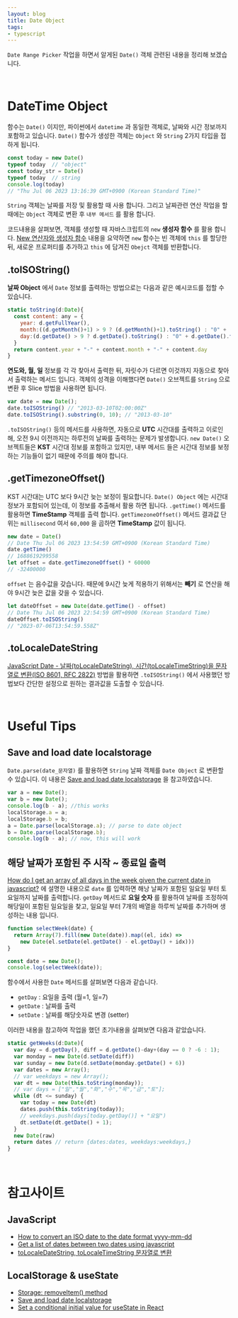 ```yaml
---
layout: blog
title: Date Object
tags:
- typescript
---
```


`Date Range Picker` 작업을 하면서 알게된 `Date()` 객체 관련된 내용을 정리해 보겠습니다.

<br/>

# DateTime Object
함수는 `Date()` 이지만, 파이썬에서 `datetime` 과 동일한 객체로, 날짜와 시간 정보까지 포함하고 있습니다. `Date()` 함수가 생성한 객체는 `Object` 와 `String` 2가지 타입을 접하게 됩니다. 

```javascript
const today = new Date()
typeof today  // "object"
const today_str = Date()
typeof today  // string
console.log(today) 
// "Thu Jul 06 2023 13:16:39 GMT+0900 (Korean Standard Time)"
```

`String` 객체는 날짜를 저장 및 활용할 때 사용 합니다. 그리고 날짜관련 연산 작업을 할 때에는 `Object` 객체로 변환 후 `내부 메서드` 를 활용 합니다.

코드내용을 살펴보면, 객체를 생성할 때 자바스크립트의 `new` **생성자 함수** 를 활용 합니다. [New 연산자와 생성자 함수](https://ko.javascript.info/constructor-new) 내용을 요약하면 `new` 함수는 빈 객체에 `this` 를 할당한 뒤, 새로운 프로퍼티를 추가하고 `this` 에 담겨진 `Obejct` 객체를 반환합니다. 

## .toISOString()
**날짜 Object** 에서 `Date` 정보를 출력하는 방법으로는 다음과 같은 예시코드를 접할 수 있습니다. 

```javascript
static toString(d:Date){
  const content: any = {
    year: d.getFullYear(),
    month:((d.getMonth()+1) > 9 ? (d.getMonth()+1).toString() : "0" + (d.getMonth()+1)),
    day:(d.getDate() > 9 ? d.getDate().toString() : "0" + d.getDate().toString())
  }
  return content.year + "-" + content.month + "-" + content.day
}
```

**연도와, 월, 일** 정보를 각 각 찾아서 출력한 뒤, 자릿수가 다르면 이것까지 자동으로 찾아서 출력하는 메서드 입니다. 객체의 성격을 이해했다면 `Date()` 오브젝트를 `String` 으로 변환 후 Slice 방법을 사용하면 됩니다.

```javascript
var date = new Date();
date.toISOString() // "2013-03-10T02:00:00Z"
date.toISOString().substring(0, 10); // "2013-03-10"
```

`.toISOString()` 등의 메서드를 사용하면, 자동으로 **UTC** 시간대를 출력하고 이로인해, 오전 9시 이전까지는 하루전의 날짜를 출력하는 문제가 발생합니다. `new Date()` 오브젝트들은 **KST** 시간대 정보를 포함하고 있지만, 내부 메서드 들은 시간대 정보를 보정하는 기능들이 없기 때문에 주의를 해야 합니다.

## .getTimezoneOffset()
KST 시간대는 UTC 보다 9시간 늦는 보정이 필요합니다. `Date() Object` 에는 시간대 정보가 포함되어 있는데, 이 정보를 추출해서 활용 하면 됩니다. `.getTime()` 메서드를 활용하면 **TimeStamp** 객체를 출력 합니다. `getTimezoneOffset()` 메서드 결과값 단위는 `millisecond` 여서 `60,000` 을 곱하면 **TimeStamp** 값이 됩니다.

```javascript
new date = Date()
// Date Thu Jul 06 2023 13:54:59 GMT+0900 (Korean Standard Time)
date.getTime()
// 1688619299558
let offset = date.getTimezoneOffset() * 60000
// -32400000
```

`offset` 는 음수값을 갖습니다. 때문에 9시간 늦게 적용하기 위해서는 **빼기** 로 연산을 해야 9시간 늦은 값을 갖을 수 있습니다.

```javascript
let dateOffset = new Date(date.getTime() - offset)
// Date Thu Jul 06 2023 22:54:59 GMT+0900 (Korean Standard Time)
dateOffset.toISOString()
// "2023-07-06T13:54:59.558Z"
```

## .toLocaleDateString
[JavaScript Date - 날짜(toLocaleDateString), 시간(toLocaleTimeString)을 문자열로 변환(ISO 8601, RFC 2822)](https://carrotweb.tistory.com/159) 방법을 활용하면 `.toISOString()` 에서 사용했던 방법보다 간단한 설정으로 원하는 결과값을 도출할 수 있습니다.

<br/>

# Useful Tips
## Save and load date localstorage
`Date.parse(date_문자열)` 를 활용하면 `String` 날짜 객체를 `Date Object` 로 변환할 수 있습니다. 이 내용은 [Save and load date localstorage](https://stackoverflow.com/questions/12661293/save-and-load-date-localstorage) 을 참고하였습니다.

```javascript
var a = new Date();
var b = new Date();
console.log(b - a); //this works
localStorage.a = a;
localStorage.b = b;
a = Date.parse(localStorage.a); // parse to date object
b = Date.parse(localStorage.b);
console.log(b - a); // now, this will work
```

## 해당 날짜가 포함된 주 시작 ~ 종료일 출력
[How do I get an array of all days in the week given the current date in javascript?](https://stackoverflow.com/questions/71179131/how-do-i-get-an-array-of-all-days-in-the-week-given-the-current-date-in-javascri) 에 설명한 내용으로 `date` 를 입력하면 해낭 날짜가 포함된 일요일 부터 토요일까지 날짜를 출력합니다. `getDay` 메서드로 **요일 숫자** 를 활용하여 날짜를 조정하여 해당일이 포함된 일요일을 찾고, 일요일 부터 7개의 배열을 하루씩 날짜를 추가하며 생성하는 내용 입니다.

```javascript
function selectWeek(date) {
  return Array(7).fill(new Date(date)).map((el, idx) =>
    new Date(el.setDate(el.getDate() - el.getDay() + idx)))
}

const date = new Date();
console.log(selectWeek(date));
```

함수에서 사용한 `Date` 메서드를 살펴보면 다음과 같습니다.
- `getDay` : 요일을 출력 (월=1, 일=7)
- `getDate` : 날짜를 출력
- `setDate` : 날짜를 해당숫자로 변경 (setter)

이러한 내용을 참고하여 작업을 했던 초기내용을 살펴보면 다음과 같았습니다.

```javascript
static getWeeks(d:Date){
  var day = d.getDay(), diff = d.getDate()-day+(day == 0 ? -6 : 1);
  var monday = new Date(d.setDate(diff))
  var sunday = new Date(d.setDate(monday.getDate() + 6))
  var dates = new Array();
  // var weekdays = new Array();
  var dt = new Date(this.toString(monday));
  // var days = ["일","월","화","수","목","금","토"];
  while (dt <= sunday) {
    var today = new Date(dt)
    dates.push(this.toString(today));
    // weekdays.push(days[today.getDay()] + "요일")
    dt.setDate(dt.getDate() + 1);
  }
  new Date(raw)
  return dates // return {dates:dates, weekdays:weekdays,}
}
```

<br/>

# 참고사이트
## JavaScript
- [How to convert an ISO date to the date format yyyy-mm-dd]()
- [Get a list of dates between two dates using javascript](https://stackoverflow.com/questions/26164005/get-a-list-of-dates-between-two-dates-using-javascript)
- [toLocaleDateString, toLocaleTimeString 문자열로 변환](https://carrotweb.tistory.com/159)

## LocalStorage & useState
- [Storage: removeItem() method](https://developer.mozilla.org/en-US/docs/Web/API/Storage/removeItem)
- [Save and load date localstorage](https://stackoverflow.com/questions/12661293/save-and-load-date-localstorage)
- [Set a conditional initial value for useState in React](https://bobbyhadz.com/blog/react-usestate-conditional-initial-value)
